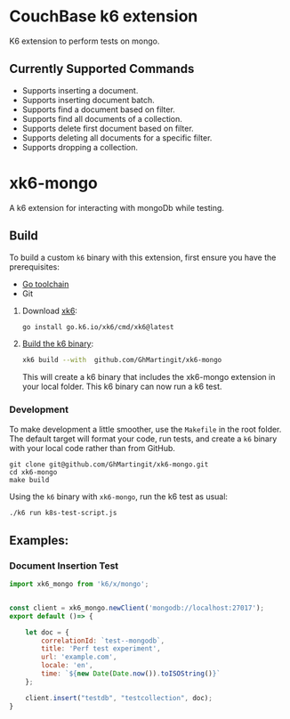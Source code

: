 # CouchBase k6 extension

K6 extension to perform tests on mongo.

## Currently Supported Commands

- Supports inserting a document.
- Supports inserting document batch.
- Supports find a document based on filter.
- Supports find all documents of a collection.
- Supports delete first document based on filter.
- Supports deleting all documents for a specific filter.
- Supports dropping a collection.

# xk6-mongo
A k6 extension for interacting with mongoDb while testing.

## Build

To build a custom `k6` binary with this extension, first ensure you have the prerequisites:

- [Go toolchain](https://go101.org/article/go-toolchain.html)
- Git

1. Download [xk6](https://github.com/grafana/xk6):

    ```bash
    go install go.k6.io/xk6/cmd/xk6@latest
    ```

2. [Build the k6 binary](https://github.com/grafana/xk6#command-usage):

    ```bash
    xk6 build --with  github.com/GhMartingit/xk6-mongo
    ```

   This will create a k6 binary that includes the xk6-mongo extension in your local folder. This k6 binary can now run a k6 test.

### Development
To make development a little smoother, use the `Makefile` in the root folder. The default target will format your code, run tests, and create a `k6` binary with your local code rather than from GitHub.

```shell
git clone git@github.com/GhMartingit/xk6-mongo.git
cd xk6-mongo
make build
```

Using the `k6` binary with `xk6-mongo`, run the k6 test as usual:

```bash
./k6 run k8s-test-script.js

```

## Examples:
### Document Insertion Test
```js
import xk6_mongo from 'k6/x/mongo';


const client = xk6_mongo.newClient('mongodb://localhost:27017');
export default ()=> {

    let doc = {
        correlationId: `test--mongodb`,
        title: 'Perf test experiment',
        url: 'example.com',
        locale: 'en',
        time: `${new Date(Date.now()).toISOString()}`
    };

    client.insert("testdb", "testcollection", doc);
}

```
